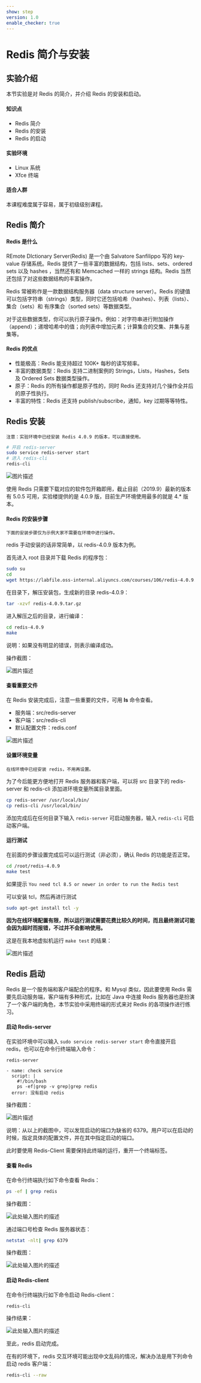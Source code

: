 ```yaml
---
show: step
version: 1.0
enable_checker: true
---
```


# Redis 简介与安装

## 实验介绍

本节实验是对 Redis 的简介，并介绍 Redis 的安装和启动。

#### 知识点

- Redis 简介
- Redis 的安装
- Redis 的启动

#### 实验环境

- Linux 系统
- Xfce 终端

#### 适合人群

本课程难度属于容易，属于初级级别课程。

## Redis 简介

#### Redis 是什么

REmote DIctionary Server(Redis) 是一个由 Salvatore Sanfilippo 写的 key-value 存储系统。Redis 提供了一些丰富的数据结构，包括 lists、sets、ordered sets 以及 hashes ，当然还有和 Memcached 一样的 strings 结构。Redis 当然还包括了对这些数据结构的丰富操作。

Redis 常被称作是一款数据结构服务器（data structure server）。Redis 的键值可以包括字符串（strings）类型，同时它还包括哈希（hashes）、列表（lists）、集合（sets）和 有序集合（sorted sets）等数据类型。

对于这些数据类型，你可以执行原子操作。例如：对字符串进行附加操作（append）；递增哈希中的值；向列表中增加元素；计算集合的交集、并集与差集等。

#### Redis 的优点

- 性能极高：Redis 能支持超过 100K+ 每秒的读写频率。
- 丰富的数据类型：Redis 支持二进制案例的 Strings，Lists，Hashes，Sets 及 Ordered Sets 数据类型操作。
- 原子：Redis 的所有操作都是原子性的，同时 Redis 还支持对几个操作全并后的原子性执行。
- 丰富的特性：Redis 还支持 publish/subscribe，通知，key 过期等等特性。

## Redis 安装

`注意：实验环境中已经安装 Redis 4.0.9 的版本，可以直接使用。`

```bash
# 开启 redis-server
sudo service redis-server start
# 进入 redis-cli
redis-cli
```

![图片描述](https://doc.shiyanlou.com/courses/uid871732-20190911-1568179318349/wm)

使用 Redis 只需要下载对应的软件包开箱即用，截止目前（2019.9）最新的版本有 5.0.5 可用，实验楼提供的是 4.0.9 版，目前生产环境使用最多的就是 4.\* 版本。

#### Redis 的安装步骤

`下面的安装步骤仅为示例大家不需要在环境中进行操作。`

redis 手动安装的话非常简单，以 redis-4.0.9 版本为例。

首先进入 root 目录并下载 Redis 的程序包：

```bash
sudo su
cd
wget https://labfile.oss-internal.aliyuncs.com/courses/106/redis-4.0.9.tar.gz
```

在目录下，解压安装包，生成新的目录 redis-4.0.9：

```bash
tar -xzvf redis-4.0.9.tar.gz
```

进入解压之后的目录，进行编译：

```bash
cd redis-4.0.9
make
```

说明：如果没有明显的错误，则表示编译成功。

操作截图：

![图片描述](https://doc.shiyanlou.com/courses/uid871732-20190911-1568183676131/wm)

#### 查看重要文件

在 Redis 安装完成后，注意一些重要的文件，可用 **ls** 命令查看。

- 服务端：src/redis-server
- 客户端：src/redis-cli
- 默认配置文件：redis.conf

![图片描述](https://doc.shiyanlou.com/courses/uid871732-20190911-1568183745918/wm)

#### 设置环境变量

`在线环境中已经安装 redis，不用再设置。`

为了今后能更方便地打开 Redis 服务器和客户端，可以将 src 目录下的 redis-server 和 redis-cli 添加进环境变量所属目录里面。

```bash
cp redis-server /usr/local/bin/
cp redis-cli /usr/local/bin/
```

添加完成后在任何目录下输入 `redis-server` 可启动服务器，输入 `redis-cli` 可启动客户端。

#### 运行测试

在前面的步骤设置完成后可以运行测试（非必须），确认 Redis 的功能是否正常。

```bash
cd /root/redis-4.0.9
make test
```

如果提示 `You need tcl 8.5 or newer in order to run the Redis test`

可以安装 tcl，然后再进行测试

```bash
sudo apt-get install tcl -y
```

**因为在线环境配置有限，所以运行测试需要花费比较久的时间，而且最终测试可能会因为超时而报错，不过并不会影响使用。**

这是在我本地虚拟机运行 `make test` 的结果：

![图片描述](https://doc.shiyanlou.com/courses/uid871732-20190911-1568187238650/wm)

## Redis 启动

Redis 是一个服务端和客户端配合的程序。和 Mysql 类似，因此要使用 Redis 需要先启动服务端，客户端有多种形式，比如在 Java 中连接 Redis 服务器也是扮演了一个客户端的角色，本节实验中采用终端的形式来对 Redis 的各项操作进行练习。

#### 启动 Redis-server

在实验环境中可以输入 `sudo service redis-server start` 命令直接开启 redis，也可以在命令行终端输入命令：

```bash
redis-server
```

```checker
- name: check service
  script: |
    #!/bin/bash
    ps -ef|grep -v grep|grep redis
  error: 没有启动 redis
```

操作截图：

![图片描述](https://doc.shiyanlou.com/courses/uid871732-20190911-1568184134186/wm)

说明：从以上的截图中，可以发现启动的端口为缺省的 6379。用户可以在启动的时候，指定具体的配置文件，并在其中指定启动的端口。

此时要使用 Redis-Client 需要保持此终端的运行，重开一个终端标签。

#### 查看 Redis

在命令行终端执行如下命令查看 Redis：

```bash
ps -ef | grep redis
```

操作截图：

![此处输入图片的描述](https://doc.shiyanlou.com/document-uid600404labid9782timestamp1550048583914.png/wm)

通过端口号检查 Redis 服务器状态：

```bash
netstat -nlt| grep 6379
```

操作截图：

![此处输入图片的描述](https://doc.shiyanlou.com/document-uid600404labid9782timestamp1550048643832.png/wm)

#### 启动 Redis-client

在命令行终端执行如下命令启动 Redis-client：

```bash
redis-cli
```

操作结果：

![此处输入图片的描述](https://doc.shiyanlou.com/document-uid600404labid9782timestamp1550048776918.png/wm)

至此，redis 启动完成。

在有的环境下，redis 交互环境可能出现中文乱码的情况，解决办法是用下列命令启动 redis 客户端：

```bash
redis-cli --raw
```
